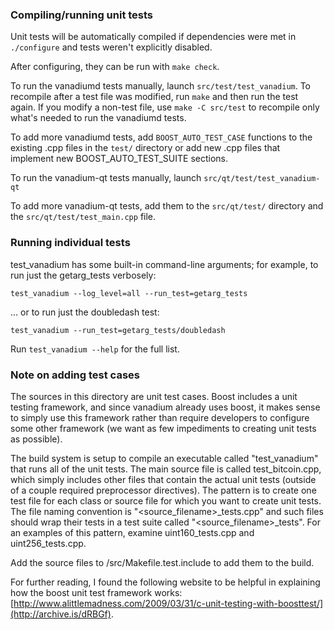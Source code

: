 ### Compiling/running unit tests

Unit tests will be automatically compiled if dependencies were met in `./configure`
and tests weren't explicitly disabled.

After configuring, they can be run with `make check`.

To run the vanadiumd tests manually, launch `src/test/test_vanadium`. To recompile
after a test file was modified, run `make` and then run the test again. If you
modify a non-test file, use `make -C src/test` to recompile only what's needed
to run the vanadiumd tests.

To add more vanadiumd tests, add `BOOST_AUTO_TEST_CASE` functions to the existing
.cpp files in the `test/` directory or add new .cpp files that
implement new BOOST_AUTO_TEST_SUITE sections.

To run the vanadium-qt tests manually, launch `src/qt/test/test_vanadium-qt`

To add more vanadium-qt tests, add them to the `src/qt/test/` directory and
the `src/qt/test/test_main.cpp` file.

### Running individual tests

test_vanadium has some built-in command-line arguments; for
example, to run just the getarg_tests verbosely:

    test_vanadium --log_level=all --run_test=getarg_tests

... or to run just the doubledash test:

    test_vanadium --run_test=getarg_tests/doubledash

Run `test_vanadium --help` for the full list.

### Note on adding test cases

The sources in this directory are unit test cases.  Boost includes a
unit testing framework, and since vanadium already uses boost, it makes
sense to simply use this framework rather than require developers to
configure some other framework (we want as few impediments to creating
unit tests as possible).

The build system is setup to compile an executable called "test_vanadium"
that runs all of the unit tests.  The main source file is called
test_bitcoin.cpp, which simply includes other files that contain the
actual unit tests (outside of a couple required preprocessor
directives).  The pattern is to create one test file for each class or
source file for which you want to create unit tests.  The file naming
convention is "<source_filename>_tests.cpp" and such files should wrap
their tests in a test suite called "<source_filename>_tests".  For an
examples of this pattern, examine uint160_tests.cpp and
uint256_tests.cpp.

Add the source files to /src/Makefile.test.include to add them to the build.

For further reading, I found the following website to be helpful in
explaining how the boost unit test framework works:
[http://www.alittlemadness.com/2009/03/31/c-unit-testing-with-boosttest/](http://archive.is/dRBGf).
